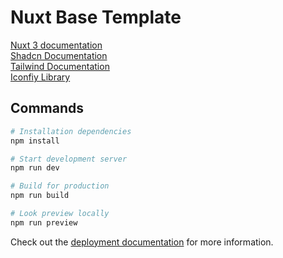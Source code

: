 # Nuxt Base Template

[Nuxt 3 documentation](https://nuxt.com/docs/getting-started/introduction)<br/>
[Shadcn Documentation](https://ui.shadcn.com/docs)<br/>
[Tailwind Documentation](https://tailwindcss.com/docs/)<br/>
[Iconfiy Library](https://icones.js.org/collection/mdi)

## Commands

```bash
# Installation dependencies
npm install

# Start development server
npm run dev

# Build for production
npm run build

# Look preview locally
npm run preview
```

Check out the [deployment documentation](https://nuxt.com/docs/getting-started/deployment) for more information.
